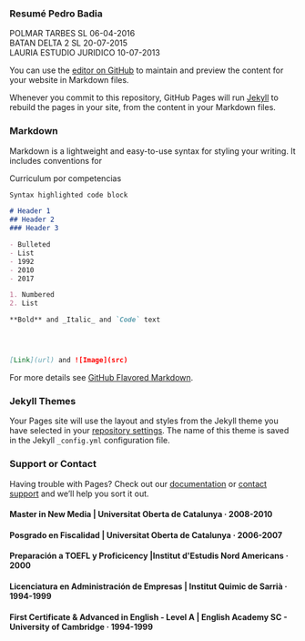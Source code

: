 ### Resumé Pedro Badia

POLMAR TARBES  SL	06-04-2016 	
BATAN DELTA 2 SL	20-07-2015 	
LAURIA ESTUDIO JURIDICO 10-07-2013 

You can use the [editor on GitHub](https://github.com/economistas/github.io/edit/master/index.md) to maintain and preview the content for your website in Markdown files.

Whenever you commit to this repository, GitHub Pages will run [Jekyll](https://jekyllrb.com/) to rebuild the pages in your site, from the content in your Markdown files.

### Markdown

Markdown is a lightweight and easy-to-use syntax for styling your writing. It includes conventions for

Curriculum por competencias

```markdown
Syntax highlighted code block

# Header 1
## Header 2
### Header 3

- Bulleted
- List
- 1992
- 2010
- 2017

1. Numbered
2. List

**Bold** and _Italic_ and `Code` text




[Link](url) and ![Image](src)
```

For more details see [GitHub Flavored Markdown](https://guides.github.com/features/mastering-markdown/).



### Jekyll Themes

Your Pages site will use the layout and styles from the Jekyll theme you have selected in your [repository settings](https://github.com/economistas/github.io/settings). The name of this theme is saved in the Jekyll `_config.yml` configuration file.

### Support or Contact

Having trouble with Pages? Check out our [documentation](https://help.github.com/categories/github-pages-basics/) or [contact support](https://github.com/contact) and we’ll help you sort it out.

#### Master in New Media | Universitat Oberta de Catalunya · 2008-2010

#### **Posgrado en Fiscalidad** | Universitat Oberta de Catalunya · 2006-2007 
#### **Preparación a TOEFL y Proficicency** |Institut d'Estudis Nord Americans · 2000
#### **Licenciatura en Administración de Empresas** | Institut Quimic de Sarrià · 1994-1999
#### **First Certificate & Advanced in English** - Level A | English Academy SC - University of Cambridge · 1994-1999

